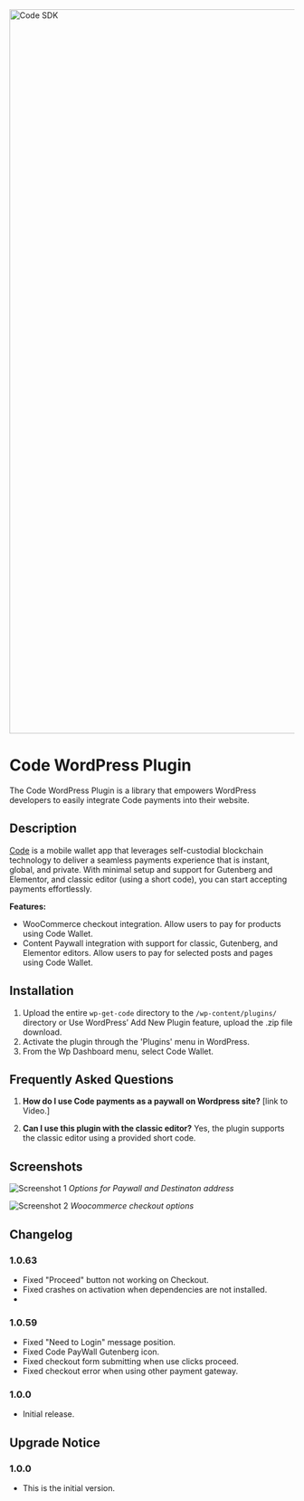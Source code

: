 <img width="1280" alt="Code SDK" src="https://github.com/code-payments/code-sdk/assets/623790/78166c02-1d24-49b0-ae95-13f5aaff15b2">


# Code WordPress Plugin

The Code WordPress Plugin is a library that empowers WordPress developers to easily integrate Code payments into their website.

## Description

[Code](https://getcode.com) is a mobile wallet app that leverages self-custodial blockchain technology to deliver a seamless payments experience that is instant, global, and private. With minimal setup and support for Gutenberg and Elementor, and classic editor (using a short code), you can start accepting payments effortlessly.

**Features:**
- WooCommerce checkout integration. Allow users to pay for products using Code Wallet.
- Content Paywall integration with support for classic, Gutenberg, and Elementor editors. Allow users to pay for selected posts and pages using Code Wallet.

## Installation

1. Upload the entire `wp-get-code` directory to the `/wp-content/plugins/` directory or Use WordPress’ Add New Plugin feature, upload the .zip file download.
2. Activate the plugin through the 'Plugins' menu in WordPress.
3. From the Wp Dashboard menu, select Code Wallet. 

## Frequently Asked Questions

1. **How do I use Code payments as a paywall on Wordpress site?**
   [link to Video.]

2. **Can I use this plugin with the classic editor?**
   Yes, the plugin supports the classic editor using a provided short code.


## Screenshots

![Screenshot 1](assets/screenshot-1.png)
*Options for Paywall and Destinaton address*

![Screenshot 2](assets/screenshot-2.png)
*Woocommerce checkout options*

## Changelog
### 1.0.63 
- Fixed "Proceed" button not working on Checkout.
- Fixed crashes on activation when dependencies are not installed.
- 
### 1.0.59 
- Fixed "Need to Login" message position.
- Fixed Code PayWall Gutenberg icon.
- Fixed checkout form submitting when use clicks proceed.
- Fixed checkout error when using other payment gateway.

### 1.0.0
- Initial release.

## Upgrade Notice

### 1.0.0
- This is the initial version.
